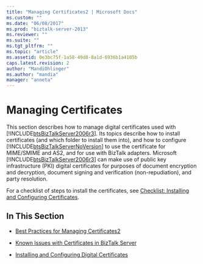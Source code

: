 ```yaml
---
title: "Managing Certificates2 | Microsoft Docs"
ms.custom: ""
ms.date: "06/08/2017"
ms.prod: "biztalk-server-2013"
ms.reviewer: ""
ms.suite: ""
ms.tgt_pltfrm: ""
ms.topic: "article"
ms.assetid: 0e3bc75f-1a58-49d8-8a1d-6936b1a4105b
caps.latest.revision: 2
author: "MandiOhlinger"
ms.author: "mandia"
manager: "anneta"
---
```

# Managing Certificates
This section describes how to manage digital certificates used with [!INCLUDE[btsBizTalkServer2006r3](../includes/btsbiztalkserver2006r3-md.md)]. Its topics describe how to install certificates (and which folder to install them into), and how to configure [!INCLUDE[btsBizTalkServerNoVersion](../includes/btsbiztalkservernoversion-md.md)] to use the certificate for MIME/SMIME and AS2, and for use with BizTalk adapters. Microsoft [!INCLUDE[btsBizTalkServer2006r3](../includes/btsbiztalkserver2006r3-md.md)] can make use of public key infrastructure (PKI) digital certificates for purposes of document encryption and decryption, document signing and verification (non-repudiation), and party resolution.  
  
 For a checklist of steps to install the certificates, see [Checklist: Installing and Configuring Certificates](../Topic/Checklist:%20Installing%20and%20Configuring%20Certificates.md).  
  
## In This Section  
  
-   [Best Practices for Managing Certificates2](../technical-guides/best-practices-for-managing-certificates2.md)  
  
-   [Known Issues with Certificates in BizTalk Server](../technical-guides/known-issues-with-certificates-in-biztalk-server.md)  
  
-   [Installing and Configuring Digital Certificates](../Topic/Installing%20and%20Configuring%20Digital%20Certificates.md)